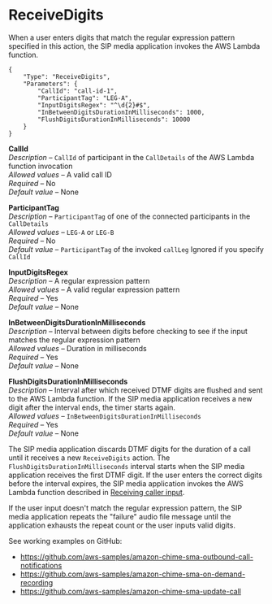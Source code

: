 # ReceiveDigits<a name="listen-to-digits"></a>

When a user enters digits that match the regular expression pattern specified in this action, the SIP media application invokes the AWS Lambda function\.

```
{
    "Type": "ReceiveDigits",
    "Parameters": {
        "CallId": "call-id-1",
        "ParticipantTag": "LEG-A",
        "InputDigitsRegex": "^\d{2}#$",
        "InBetweenDigitsDurationInMilliseconds": 1000, 
        "FlushDigitsDurationInMilliseconds": 10000
    }
}
```

**CallId**  
*Description* – `CallId` of participant in the `CallDetails` of the AWS Lambda function invocation  
*Allowed values* – A valid call ID  
*Required* – No  
*Default value* – None

**ParticipantTag**  
*Description* – `ParticipantTag` of one of the connected participants in the `CallDetails`  
*Allowed values* – `LEG-A` or `LEG-B`  
*Required* – No  
*Default value* – `ParticipantTag` of the invoked `callLeg` Ignored if you specify `CallId`

**InputDigitsRegex**  
*Description* – A regular expression pattern  
*Allowed values* – A valid regular expression pattern  
*Required* – Yes  
*Default value* – None

**InBetweenDigitsDurationInMilliseconds**  
*Description* – Interval between digits before checking to see if the input matches the regular expression pattern  
*Allowed values* – Duration in milliseconds  
*Required* – Yes  
*Default value* – None

**FlushDigitsDurationInMilliseconds**  
*Description* – Interval after which received DTMF digits are flushed and sent to the AWS Lambda function\. If the SIP media application receives a new digit after the interval ends, the timer starts again\.  
*Allowed values* – `InBetweenDigitsDurationInMilliseconds`  
*Required* – Yes  
*Default value* – None

The SIP media application discards DTMF digits for the duration of a call until it receives a new `ReceiveDigits` action\. The `FlushDigitsDurationInMilliseconds` interval starts when the SIP media application receives the first DTMF digit\. If the user enters the correct digits before the interval expires, the SIP media application invokes the AWS Lambda function described in [Receiving caller input](case-4.md)\.

If the user input doesn't match the regular expression pattern, the SIP media application repeats the "failure" audio file message until the application exhausts the repeat count or the user inputs valid digits\. 

See working examples on GitHub:
+ [https://github\.com/aws\-samples/amazon\-chime\-sma\-outbound\-call\-notifications](https://github.com/aws-samples/amazon-chime-sma-outbound-call-notifications)
+ [https://github\.com/aws\-samples/amazon\-chime\-sma\-on\-demand\-recording](https://github.com/aws-samples/amazon-chime-sma-on-demand-recording)
+ [https://github\.com/aws\-samples/amazon\-chime\-sma\-update\-call](https://github.com/aws-samples/amazon-chime-sma-update-call)